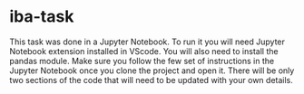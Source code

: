 # iba-task
This task was done in a Jupyter Notebook. 
To run it you will need Jupyter Notebook extension installed in VScode.
You will also need to install the pandas module. 
Make sure you follow the few set of instructions in the Jupyter Notebook once you clone the project and open it.
There will be only two sections of the code that will need to be updated with your own details. 
